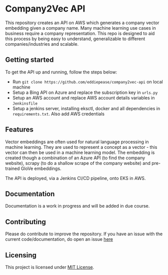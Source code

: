 # Company2Vec API

This repository creates an API on AWS which generates a company vector embedding given a company name. Many machine 
learning use cases in business require a company representation. This repo is designed to aid this process by being
easy to understand, generalizable to different companies/industries and scalable. 
 

## Getting started

To get the API up and running, follow the steps below:


* Run `git clone https://github.com/eddiepease/company2vec-api` on local machine
* Setup a Bing API on Azure and replace the subscription key in `urls.py`
* Setup an AWS account and replace AWS account details variables in `Jenkinsfile`
* Setup a jenkins server, installing eksctl, docker and all dependencies in `requirements.txt`. Also add AWS credentials

## Features

Vector embeddings are often used for natural language processing in machine learning. They are used to represent a 
concept as a vector - this vector can then be used in a machine learning model. The embedding is created though a 
combination of an Azure API (to find the company website), scrapy (to do a shallow scrape of the company website) and
pre-trained GloVe embeddings.

The API is deployed, via a Jenkins CI/CD pipeline, onto EKS in AWS.


## Documentation

Documentation is a work in progress and will be added in due course.


## Contributing

Please do contribute to improve the repository. If you have an issue with the current code/documentation, do open an issue
[here](https://github.com/eddiepease/company2vec-api/issues)


## Licensing

This project is licensed under [MIT License](https://opensource.org/licenses/MIT).

[issues]:https://github.com/jehna/readme-best-practices/issues/new